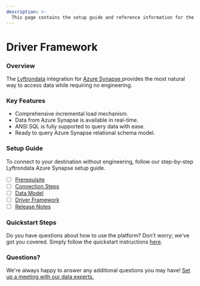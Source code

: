 ```yaml
---
description: >-
  This page contains the setup guide and reference information for the Azure Synapse source connector.
---
```


# Driver Framework

### Overview

The [Lyftrondata](https://www.lyftrondata.com/) integration for [Azure Synapse](https://www.lyftrondata.com/integration/azure-synapse/)[ ](https://www.lyftrondata.com/integration/azure-synapse/)provides the most natural way to access data while requiring no engineering.

### Key Features

* Comprehensive incremental load mechanism.
* Data from Azure Synapse is available in real-time.&#x20;
* ANSI SQL is fully supported to query data with ease.
* Ready to query Azure Synapse relational schema model.

### Setup Guide

To connect to your destination without engineering, follow our step-by-step Lyftrondata Azure Synapse setup guide.

* [ ] [Prerequisite](../../technology-analytics/azure-synapse/prerequisite.md)
* [ ] [Connection Steps](../../technology-analytics/azure-synapse/connection-steps.md)
* [ ] [Data Model](../../technology-analytics/azure-synapse/data-model/)
* [ ] [Driver Framework](../../technology-analytics/azure-synapse/driver-framework/)
* [ ] [Release Notes](../../technology-analytics/azure-synapse/release-notes.md)

### Quickstart Steps

Do you have questions about how to use the platform? Don't worry; we've got you covered. Simply follow the quickstart instructions [here](../../../quickstart-steps.md).

### Questions? <a href="#questions" id="questions"></a>

We're always happy to answer any additional questions you may have! [Set up a meeting with our data experts.](https://www.lyftrondata.com/book-a-meeting/)


